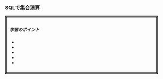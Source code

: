 ### SQLで集合演算

<div style="padding: 10px; margin-bottom: 10px; border: 5px double;">
    <h5>学習のポイント</h5>
    <ul>
        <li></li>
        <li></li>
        <li></li>
        <li></li>
        <li></li>
    </ul>
</div>


